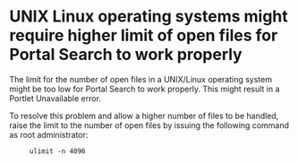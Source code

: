 # UNIX Linux operating systems might require higher limit of open files for Portal Search to work properly

The limit for the number of open files in a UNIX/Linux operating system might be too low for Portal Search to work properly. This might result in a Portlet Unavailable error.

To resolve this problem and allow a higher number of files to be handled, raise the limit to the number of open files by issuing the following command as root administrator:

```
     ulimit -n 4096
```
